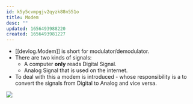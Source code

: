 ```yaml
---
id: k5y5cvmpgjv2qyzk88n551o
title: Modem
desc: ""
updated: 1656493988220
created: 1656493981227
---
```


- [[devlog.Modem]] is short for modulator/demodulator.
- There are two kinds of signals:
  - A computer **only** reads Digital Signal.
  - Analog Signal that is used on the internet.
- To deal with this a modem is introduced - whose responsibility is a to convert the signals from Digital to Analog and vice versa.

![](https://res.cloudinary.com/zubayr/image/upload/v1656493565/wiki/g8gzj19fawcjw7v4xr06.png)

